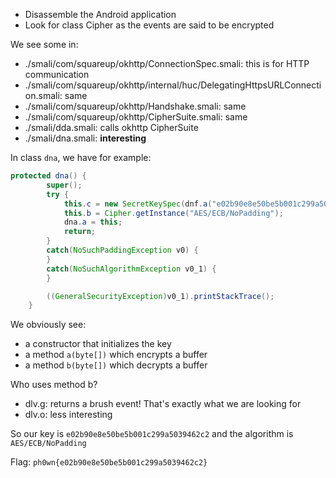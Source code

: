 - Disassemble the Android application
- Look for class Cipher as the events are said to be encrypted

We see some in:

- ./smali/com/squareup/okhttp/ConnectionSpec.smali: this is for HTTP communication
- ./smali/com/squareup/okhttp/internal/huc/DelegatingHttpsURLConnection.smali: same
- ./smali/com/squareup/okhttp/Handshake.smali: same
- ./smali/com/squareup/okhttp/CipherSuite.smali: same
- ./smali/dda.smali: calls okhttp CipherSuite
- ./smali/dna.smali: **interesting**

In class `dna`, we have for example:

```java
protected dna() {
        super();
        try {
            this.c = new SecretKeySpec(dnf.a("e02b90e8e50be5b001c299a5039462c2"), "AES");
            this.b = Cipher.getInstance("AES/ECB/NoPadding");
            dna.a = this;
            return;
        }
        catch(NoSuchPaddingException v0) {
        }
        catch(NoSuchAlgorithmException v0_1) {
        }

        ((GeneralSecurityException)v0_1).printStackTrace();
    }
```

We obviously see:

- a constructor that initializes the key
- a method `a(byte[])` which encrypts a buffer
- a method `b(byte[])` which decrypts a buffer

Who uses method b?

- dlv.g: returns a brush event! That's exactly what we are looking for
- dlv.o: less interesting

So our key is `e02b90e8e50be5b001c299a5039462c2` and the algorithm is `AES/ECB/NoPadding`

Flag: `ph0wn{e02b90e8e50be5b001c299a5039462c2}`
